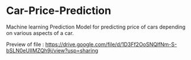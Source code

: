 # Car-Price-Prediction
Machine learning Prediction Model for predicting price of cars depending on various aspects of a car.

Preview of file : https://drive.google.com/file/d/1D3Ff2OoSNQlfNm-S-bSLN0eUIIMZQh9j/view?usp=sharing
